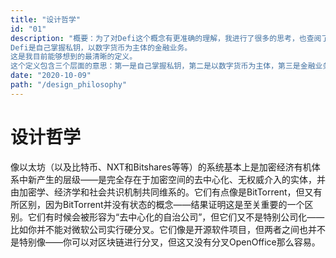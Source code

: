 ```yaml
---
title: "设计哲学"
id: "01"
description: "概要：为了对Defi这个概念有更准确的理解，我进行了很多的思考，也查阅了很多资料，目前我的定义是这样的：
Defi是自己掌握私钥，以数字货币为主体的金融业务。
这是我目前能够想到的最清晰的定义。
这个定义包含三个层面的意思：第一是自己掌握私钥，第二是以数字货币为主体，第三是金融业务。"
date: "2020-10-09"
path: "/design_philosophy"
---
```




<h1>设计哲学</h1>





像以太坊（以及比特币、NXT和Bitshares等等）的系统基本上是加密经济有机体系中新产生的层级——是完全存在于加密空间的去中心化、无权威介入的实体，并由加密学、经济学和社会共识机制共同维系的。它们有点像是BitTorrent，但又有所区别，因为BitTorrent并没有状态的概念——结果证明这是至关重要的一个区别。它们有时候会被形容为“去中心化的自治公司”，但它们又不是特别公司化——比如你并不能对微软公司实行硬分叉。它们像是开源软件项目，但两者之间也并不是特别像——你可以对区块链进行分叉，但这又没有分叉OpenOffice那么容易。
